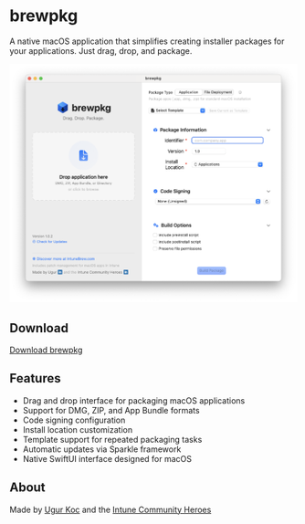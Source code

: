 # brewpkg

A native macOS application that simplifies creating installer packages for your applications. Just drag, drop, and package.

![brewpkg Screenshot](screenshot.png)

## Download

[Download brewpkg](https://github.com/ugurkocde/brewpkg/raw/refs/heads/main/releases/brewpkg.pkg)

## Features

- Drag and drop interface for packaging macOS applications
- Support for DMG, ZIP, and App Bundle formats
- Code signing configuration
- Install location customization
- Template support for repeated packaging tasks
- Automatic updates via Sparkle framework
- Native SwiftUI interface designed for macOS

## About

Made by [Ugur Koc]([https://github.com/ugurkocde](https://www.linkedin.com/in/ugurkocde/)) and the [Intune Community Heroes](https://www.linkedin.com/groups/14802021/)
